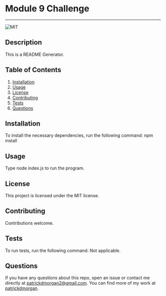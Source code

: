 # Module 9 Challenge
  ---

  ![MIT](https://img.shields.io/badge/license-MIT-green)

  ## Description
  This is a README Generator.

  ## Table of Contents
  1. [Installation](#installation)
  2. [Usage](#usage)
  3. [License](#license)
  4. [Contributing](#contributing)
  5. [Tests](#tests)
  6. [Questions](#questions)

  ## Installation
  To install the necessary dependencies, run the following command:
  npm install

  ## Usage
  Type node index.js to run the program.

  ## License 
  This project is licensed under the MIT license.

  ## Contributing
  Contributions welcome.

  ## Tests
  To run tests, run the following command:
  Not applicable.

  ## Questions
  If you have any questions about this repo, open an issue or contact me directly at [patrickdmorgan2@gmail.com](mailto:patrickdmorgan2@gmail.com). You can find more of my work at [patrickdmorgan](https://www.github.com/patrickdmorgan).
